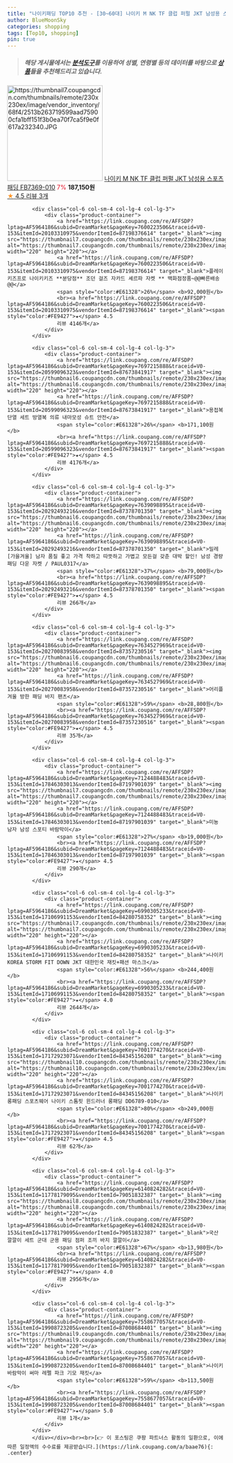 ```yaml
---
title: "나이키패딩 TOP10 추천 - [30~60대] 나이키 M NK TF 클럽 퍼펄 JKT 남성용 스포츠 패딩 FB7369-010"
author: BlueMoonSky
categories: shopping
tags: [Top10, shopping]
pin: true
---
```


> ##### 해당 게시물에서는 [**분석도구**](https://itemscout.io/)를 이용하여 **성별**, **연령별** 등의 데이터를 바탕으로 [**상품**](https://link.coupang.com/a/baae76)들을 추천해드리고 있습니다.
<div class="container"><div class="row">
            <div class="col-6 col-sm-4 col-lg-4 col-lg-3">
                <div class="product-container">
                    <a href="https://link.coupang.com/re/AFFSDP?lptag=AF5964186&subid=DreamMarket&pageKey=7677142567&traceid=V0-153&itemId=20495993225&vendorItemId=87574467336" target="_blank"><img src="https://thumbnail7.coupangcdn.com/thumbnails/remote/230x230ex/image/vendor_inventory/68f4/2513b263719599aad75900cfa1bff151f3b0ea70f7ca5f9e0f617a232340.JPG" alt="https://thumbnail7.coupangcdn.com/thumbnails/remote/230x230ex/image/vendor_inventory/68f4/2513b263719599aad75900cfa1bff151f3b0ea70f7ca5f9e0f617a232340.JPG" width="220" height="220"></a>
                    <a href="https://link.coupang.com/re/AFFSDP?lptag=AF5964186&subid=DreamMarket&pageKey=7677142567&traceid=V0-153&itemId=20495993225&vendorItemId=87574467336" target="_blank">나이키 M NK TF 클럽 퍼펄 JKT 남성용 스포츠 패딩 FB7369-010</a>
                    <span style="color:#E61328">7%</span> <b>187,150원</b>
                    <br><a href="https://link.coupang.com/re/AFFSDP?lptag=AF5964186&subid=DreamMarket&pageKey=7677142567&traceid=V0-153&itemId=20495993225&vendorItemId=87574467336" target="_blank"><span style="color:#FE9427">★</span> 4.5
                    리뷰 3개</a>
                </div>
            </div>
            
            <div class="col-6 col-sm-4 col-lg-4 col-lg-3">
                <div class="product-container">
                    <a href="https://link.coupang.com/re/AFFSDP?lptag=AF5964186&subid=DreamMarket&pageKey=7600223506&traceid=V0-153&itemId=20103310975&vendorItemId=87198376614" target="_blank"><img src="https://thumbnail7.coupangcdn.com/thumbnails/remote/230x230ex/image/vendor_inventory/a310/efbc3ce94dee4d03a034ecf23b8c45169512596f5b8163b1d927d2485363.jpg" alt="https://thumbnail7.coupangcdn.com/thumbnails/remote/230x230ex/image/vendor_inventory/a310/efbc3ce94dee4d03a034ecf23b8c45169512596f5b8163b1d927d2485363.jpg" width="220" height="220"></a>
                    <a href="https://link.coupang.com/re/AFFSDP?lptag=AF5964186&subid=DreamMarket&pageKey=7600223506&traceid=V0-153&itemId=20103310975&vendorItemId=87198376614" target="_blank">플레이키즈프로 나이키키즈 **분당점** 조던 걸즈 자카드 셰르파 자켓 ** 백화점정품~@@빠른배송@@</a>
                    <span style="color:#E61328">26%</span> <b>92,000원</b>
                    <br><a href="https://link.coupang.com/re/AFFSDP?lptag=AF5964186&subid=DreamMarket&pageKey=7600223506&traceid=V0-153&itemId=20103310975&vendorItemId=87198376614" target="_blank"><span style="color:#FE9427">★</span> 4.5
                    리뷰 4146개</a>
                </div>
            </div>
            
            <div class="col-6 col-sm-4 col-lg-4 col-lg-3">
                <div class="product-container">
                    <a href="https://link.coupang.com/re/AFFSDP?lptag=AF5964186&subid=DreamMarket&pageKey=7697215888&traceid=V0-153&itemId=20599096323&vendorItemId=87673841917" target="_blank"><img src="https://thumbnail6.coupangcdn.com/thumbnails/remote/230x230ex/image/vendor_inventory/d206/ad39a96c62858328b8c0812d6bec570c0c2c1a86137eff0d87895319db94.jpg" alt="https://thumbnail6.coupangcdn.com/thumbnails/remote/230x230ex/image/vendor_inventory/d206/ad39a96c62858328b8c0812d6bec570c0c2c1a86137eff0d87895319db94.jpg" width="220" height="220"></a>
                    <a href="https://link.coupang.com/re/AFFSDP?lptag=AF5964186&subid=DreamMarket&pageKey=7697215888&traceid=V0-153&itemId=20599096323&vendorItemId=87673841917" target="_blank">용접복 단열 세트 방열복 의류 내마모성 슈트 안전</a>
                    <span style="color:#E61328">26%</span> <b>171,100원</b>
                    <br><a href="https://link.coupang.com/re/AFFSDP?lptag=AF5964186&subid=DreamMarket&pageKey=7697215888&traceid=V0-153&itemId=20599096323&vendorItemId=87673841917" target="_blank"><span style="color:#FE9427">★</span> 4.5
                    리뷰 4176개</a>
                </div>
            </div>
            
            <div class="col-6 col-sm-4 col-lg-4 col-lg-3">
                <div class="product-container">
                    <a href="https://link.coupang.com/re/AFFSDP?lptag=AF5964186&subid=DreamMarket&pageKey=7639098895&traceid=V0-153&itemId=20292493216&vendorItemId=87378701350" target="_blank"><img src="https://thumbnail6.coupangcdn.com/thumbnails/remote/230x230ex/image/vendor_inventory/d31c/d9da24b88816de93f8fb5ca8bda34b39d2258479784ab02259c5810701be.png" alt="https://thumbnail6.coupangcdn.com/thumbnails/remote/230x230ex/image/vendor_inventory/d31c/d9da24b88816de93f8fb5ca8bda34b39d2258479784ab02259c5810701be.png" width="220" height="220"></a>
                    <a href="https://link.coupang.com/re/AFFSDP?lptag=AF5964186&subid=DreamMarket&pageKey=7639098895&traceid=V0-153&itemId=20292493216&vendorItemId=87378701350" target="_blank">밀레 [가을겨울] 남자 품질 좋고 가격 착하고 따뜻하고 가볍고 모든걸 갖춘 대박 할인! 남성 경량 패딩 다운 자켓 / PAUL0317</a>
                    <span style="color:#E61328">37%</span> <b>79,000원</b>
                    <br><a href="https://link.coupang.com/re/AFFSDP?lptag=AF5964186&subid=DreamMarket&pageKey=7639098895&traceid=V0-153&itemId=20292493216&vendorItemId=87378701350" target="_blank"><span style="color:#FE9427">★</span> 4.5
                    리뷰 266개</a>
                </div>
            </div>
            
            <div class="col-6 col-sm-4 col-lg-4 col-lg-3">
                <div class="product-container">
                    <a href="https://link.coupang.com/re/AFFSDP?lptag=AF5964186&subid=DreamMarket&pageKey=7634527969&traceid=V0-153&itemId=20270083958&vendorItemId=87357230516" target="_blank"><img src="https://thumbnail6.coupangcdn.com/thumbnails/remote/230x230ex/image/vendor_inventory/f669/df201c37091d2c0b310dd5cc790d580b18f370ebb91fdf44018bed17a5f9.JPG" alt="https://thumbnail6.coupangcdn.com/thumbnails/remote/230x230ex/image/vendor_inventory/f669/df201c37091d2c0b310dd5cc790d580b18f370ebb91fdf44018bed17a5f9.JPG" width="220" height="220"></a>
                    <a href="https://link.coupang.com/re/AFFSDP?lptag=AF5964186&subid=DreamMarket&pageKey=7634527969&traceid=V0-153&itemId=20270083958&vendorItemId=87357230516" target="_blank">어리플 겨울 방한 패딩 바지 팬츠</a>
                    <span style="color:#E61328">59%</span> <b>28,800원</b>
                    <br><a href="https://link.coupang.com/re/AFFSDP?lptag=AF5964186&subid=DreamMarket&pageKey=7634527969&traceid=V0-153&itemId=20270083958&vendorItemId=87357230516" target="_blank"><span style="color:#FE9427">★</span> 4.5
                    리뷰 35개</a>
                </div>
            </div>
            
            <div class="col-6 col-sm-4 col-lg-4 col-lg-3">
                <div class="product-container">
                    <a href="https://link.coupang.com/re/AFFSDP?lptag=AF5964186&subid=DreamMarket&pageKey=7124488483&traceid=V0-153&itemId=17846303013&vendorItemId=87197901039" target="_blank"><img src="https://thumbnail7.coupangcdn.com/thumbnails/remote/230x230ex/image/vendor_inventory/7b38/087f901bb6f1a781c61e01d892072362331d3baeefa5beebecbf7a398b7f.jpg" alt="https://thumbnail7.coupangcdn.com/thumbnails/remote/230x230ex/image/vendor_inventory/7b38/087f901bb6f1a781c61e01d892072362331d3baeefa5beebecbf7a398b7f.jpg" width="220" height="220"></a>
                    <a href="https://link.coupang.com/re/AFFSDP?lptag=AF5964186&subid=DreamMarket&pageKey=7124488483&traceid=V0-153&itemId=17846303013&vendorItemId=87197901039" target="_blank">미뇽 남자 남성 스포티 바람막이</a>
                    <span style="color:#E61328">27%</span> <b>19,000원</b>
                    <br><a href="https://link.coupang.com/re/AFFSDP?lptag=AF5964186&subid=DreamMarket&pageKey=7124488483&traceid=V0-153&itemId=17846303013&vendorItemId=87197901039" target="_blank"><span style="color:#FE9427">★</span> 4.5
                    리뷰 290개</a>
                </div>
            </div>
            
            <div class="col-6 col-sm-4 col-lg-4 col-lg-3">
                <div class="product-container">
                    <a href="https://link.coupang.com/re/AFFSDP?lptag=AF5964186&subid=DreamMarket&pageKey=6990305233&traceid=V0-153&itemId=17106991153&vendorItemId=84280758352" target="_blank"><img src="https://thumbnail7.coupangcdn.com/thumbnails/remote/230x230ex/image/vendor_inventory/5fe9/d2fe457418ffc607ed3b6c9ba9b205f9be4c5e98dcc0d3e2192e1d1c903d.jpg" alt="https://thumbnail7.coupangcdn.com/thumbnails/remote/230x230ex/image/vendor_inventory/5fe9/d2fe457418ffc607ed3b6c9ba9b205f9be4c5e98dcc0d3e2192e1d1c903d.jpg" width="220" height="220"></a>
                    <a href="https://link.coupang.com/re/AFFSDP?lptag=AF5964186&subid=DreamMarket&pageKey=6990305233&traceid=V0-153&itemId=17106991153&vendorItemId=84280758352" target="_blank">나이키 KOREA STORM FIT DOWN JKT 대한민국 재킷+패션 마스크</a>
                    <span style="color:#E61328">56%</span> <b>244,400원</b>
                    <br><a href="https://link.coupang.com/re/AFFSDP?lptag=AF5964186&subid=DreamMarket&pageKey=6990305233&traceid=V0-153&itemId=17106991153&vendorItemId=84280758352" target="_blank"><span style="color:#FE9427">★</span> 4.0
                    리뷰 2644개</a>
                </div>
            </div>
            
            <div class="col-6 col-sm-4 col-lg-4 col-lg-3">
                <div class="product-container">
                    <a href="https://link.coupang.com/re/AFFSDP?lptag=AF5964186&subid=DreamMarket&pageKey=7001774270&traceid=V0-153&itemId=17172923071&vendorItemId=84345156208" target="_blank"><img src="https://thumbnail10.coupangcdn.com/thumbnails/remote/230x230ex/image/vendor_inventory/66e3/8ccd5b38536de50e11a048bc2c19253917b1b470a73545cff57261218b89.png" alt="https://thumbnail10.coupangcdn.com/thumbnails/remote/230x230ex/image/vendor_inventory/66e3/8ccd5b38536de50e11a048bc2c19253917b1b470a73545cff57261218b89.png" width="220" height="220"></a>
                    <a href="https://link.coupang.com/re/AFFSDP?lptag=AF5964186&subid=DreamMarket&pageKey=7001774270&traceid=V0-153&itemId=17172923071&vendorItemId=84345156208" target="_blank">나이키 롱패딩 스포츠웨어 나이키 스톰핏 윈드러너 롱패딩 DD6789-010</a>
                    <span style="color:#E61328">80%</span> <b>249,000원</b>
                    <br><a href="https://link.coupang.com/re/AFFSDP?lptag=AF5964186&subid=DreamMarket&pageKey=7001774270&traceid=V0-153&itemId=17172923071&vendorItemId=84345156208" target="_blank"><span style="color:#FE9427">★</span> 4.5
                    리뷰 62개</a>
                </div>
            </div>
            
            <div class="col-6 col-sm-4 col-lg-4 col-lg-3">
                <div class="product-container">
                    <a href="https://link.coupang.com/re/AFFSDP?lptag=AF5964186&subid=DreamMarket&pageKey=6140824282&traceid=V0-153&itemId=11778179095&vendorItemId=79051832387" target="_blank"><img src="https://thumbnail8.coupangcdn.com/thumbnails/remote/230x230ex/image/vendor_inventory/4bb9/822013ff9409baad7ffd0eb218ecaddd3b68d7f31389d7eed59678707654.jpg" alt="https://thumbnail8.coupangcdn.com/thumbnails/remote/230x230ex/image/vendor_inventory/4bb9/822013ff9409baad7ffd0eb218ecaddd3b68d7f31389d7eed59678707654.jpg" width="220" height="220"></a>
                    <a href="https://link.coupang.com/re/AFFSDP?lptag=AF5964186&subid=DreamMarket&pageKey=6140824282&traceid=V0-153&itemId=11778179095&vendorItemId=79051832387" target="_blank">국산 깔깔이 세트 군대 군용 패딩 점퍼 조끼 바지 깔깔이</a>
                    <span style="color:#E61328">67%</span> <b>13,980원</b>
                    <br><a href="https://link.coupang.com/re/AFFSDP?lptag=AF5964186&subid=DreamMarket&pageKey=6140824282&traceid=V0-153&itemId=11778179095&vendorItemId=79051832387" target="_blank"><span style="color:#FE9427">★</span> 4.0
                    리뷰 2956개</a>
                </div>
            </div>
            
            <div class="col-6 col-sm-4 col-lg-4 col-lg-3">
                <div class="product-container">
                    <a href="https://link.coupang.com/re/AFFSDP?lptag=AF5964186&subid=DreamMarket&pageKey=7558677057&traceid=V0-153&itemId=19908723205&vendorItemId=87008684401" target="_blank"><img src="https://thumbnail9.coupangcdn.com/thumbnails/remote/230x230ex/image/vendor_inventory/24c3/ab4ecdb63fd6ee6612879d8ebd6122647e5bcf6005bbbed5324b5afb6306.jpg" alt="https://thumbnail9.coupangcdn.com/thumbnails/remote/230x230ex/image/vendor_inventory/24c3/ab4ecdb63fd6ee6612879d8ebd6122647e5bcf6005bbbed5324b5afb6306.jpg" width="220" height="220"></a>
                    <a href="https://link.coupang.com/re/AFFSDP?lptag=AF5964186&subid=DreamMarket&pageKey=7558677057&traceid=V0-153&itemId=19908723205&vendorItemId=87008684401" target="_blank">나이키 바람막이 써마 레펠 파크 기모 재킷</a>
                    <span style="color:#E61328">59%</span> <b>113,500원</b>
                    <br><a href="https://link.coupang.com/re/AFFSDP?lptag=AF5964186&subid=DreamMarket&pageKey=7558677057&traceid=V0-153&itemId=19908723205&vendorItemId=87008684401" target="_blank"><span style="color:#FE9427">★</span> 5.0
                    리뷰 1개</a>
                </div>
            </div>
            </div></div><br><br>[👉 이 포스팅은 쿠팡 파트너스 활동의 일환으로, 이에 따른 일정액의 수수료를 제공받습니다.](https://link.coupang.com/a/baae76){: .center}